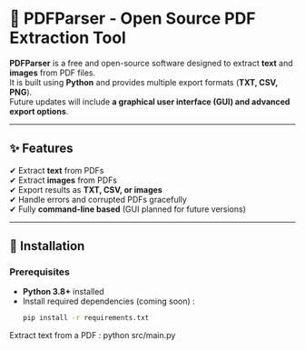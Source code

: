 # 📄 PDFParser - Open Source PDF Extraction Tool

**PDFParser** is a free and open-source software designed to extract **text** and **images** from PDF files.  
It is built using **Python** and provides multiple export formats (**TXT, CSV, PNG**).  
Future updates will include **a graphical user interface (GUI) and advanced export options**.

---

## ✨ Features
✔ Extract **text** from PDFs  
✔ Extract **images** from PDFs  
✔ Export results as **TXT, CSV, or images**  
✔ Handle errors and corrupted PDFs gracefully  
✔ Fully **command-line based** (GUI planned for future versions)  

---

## 🚀 Installation
### **Prerequisites**
- **Python 3.8+** installed  
- Install required dependencies (coming soon) :
  ```bash
  pip install -r requirements.txt

  
Extract text from a PDF :
python src/main.py
